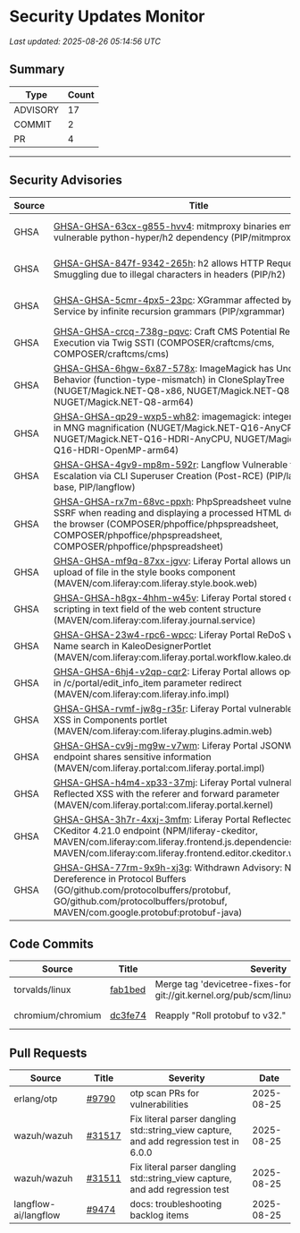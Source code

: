 # Security Updates Monitor

*Last updated: 2025-08-26 05:14:56 UTC*

## Summary
| Type | Count |
|------|-------|
| ADVISORY | 17 |
| COMMIT | 2 |
| PR | 4 |

---

## Security Advisories

| Source | Title | Severity | Date |
|--------|-------|----------|------|
| GHSA | [GHSA-GHSA-63cx-g855-hvv4](https://github.com/advisories/GHSA-63cx-g855-hvv4): mitmproxy binaries embed a vulnerable python-hyper/h2 dependency (PIP/mitmproxy) | MODERATE (CVSS: 0.0) | 2025-08-25 |
| GHSA | [GHSA-GHSA-847f-9342-265h](https://github.com/advisories/GHSA-847f-9342-265h): h2 allows HTTP Request Smuggling due to illegal characters in headers (PIP/h2) | MODERATE (CVSS: 0.0) | 2025-08-25 |
| GHSA | [GHSA-GHSA-5cmr-4px5-23pc](https://github.com/advisories/GHSA-5cmr-4px5-23pc): XGrammar affected by Denial of Service by infinite recursion grammars (PIP/xgrammar) | HIGH (CVSS: 0.0) | 2025-08-25 |
| GHSA | [GHSA-GHSA-crcq-738g-pqvc](https://github.com/advisories/GHSA-crcq-738g-pqvc): Craft CMS Potential Remote Code Execution via Twig SSTI (COMPOSER/craftcms/cms, COMPOSER/craftcms/cms) | MODERATE (CVSS: 0.0) | 2025-08-25 |
| GHSA | [GHSA-GHSA-6hgw-6x87-578x](https://github.com/advisories/GHSA-6hgw-6x87-578x): ImageMagick has Undefined Behavior (function-type-mismatch) in CloneSplayTree (NUGET/Magick.NET-Q8-x86, NUGET/Magick.NET-Q8-x64, NUGET/Magick.NET-Q8-arm64) | MODERATE (CVSS: 6.1) | 2025-08-25 |
| GHSA | [GHSA-GHSA-qp29-wxp5-wh82](https://github.com/advisories/GHSA-qp29-wxp5-wh82): imagemagick: integer overflows in MNG magnification (NUGET/Magick.NET-Q16-AnyCPU, NUGET/Magick.NET-Q16-HDRI-AnyCPU, NUGET/Magick.NET-Q16-HDRI-OpenMP-arm64) | HIGH (CVSS: 8.8) | 2025-08-25 |
| GHSA | [GHSA-GHSA-4gv9-mp8m-592r](https://github.com/advisories/GHSA-4gv9-mp8m-592r): Langflow Vulnerable to Privilege Escalation via CLI Superuser Creation (Post-RCE) (PIP/langflow-base, PIP/langflow) | HIGH (CVSS: 8.8) | 2025-08-25 |
| GHSA | [GHSA-GHSA-rx7m-68vc-ppxh](https://github.com/advisories/GHSA-rx7m-68vc-ppxh): PhpSpreadsheet vulnerable to SSRF when reading and displaying a processed HTML document in the browser (COMPOSER/phpoffice/phpspreadsheet, COMPOSER/phpoffice/phpspreadsheet, COMPOSER/phpoffice/phpspreadsheet) | HIGH (CVSS: 0.0) | 2025-08-25 |
| GHSA | [GHSA-GHSA-mf9q-87xx-jgvv](https://github.com/advisories/GHSA-mf9q-87xx-jgvv): Liferay Portal allows unrestricted upload of file in the style books component (MAVEN/com.liferay:com.liferay.style.book.web) | MODERATE (CVSS: 0.0) | 2025-08-23 |
| GHSA | [GHSA-GHSA-h8gx-4hhm-w45v](https://github.com/advisories/GHSA-h8gx-4hhm-w45v): Liferay Portal stored cross-site scripting in text field of the web content structure (MAVEN/com.liferay:com.liferay.journal.service) | MODERATE (CVSS: 0.0) | 2025-08-23 |
| GHSA | [GHSA-GHSA-23w4-rpc6-wpcc](https://github.com/advisories/GHSA-23w4-rpc6-wpcc): Liferay Portal ReDoS with Role Name search in KaleoDesignerPortlet (MAVEN/com.liferay:com.liferay.portal.workflow.kaleo.designer.web) | MODERATE (CVSS: 0.0) | 2025-08-23 |
| GHSA | [GHSA-GHSA-6hj4-v2qp-cqr2](https://github.com/advisories/GHSA-6hj4-v2qp-cqr2): Liferay Portal allows open redirect in /c/portal/edit_info_item parameter redirect (MAVEN/com.liferay:com.liferay.info.impl) | MODERATE (CVSS: 0.0) | 2025-08-23 |
| GHSA | [GHSA-GHSA-rvmf-jw8g-r35r](https://github.com/advisories/GHSA-rvmf-jw8g-r35r): Liferay Portal vulnerable to Stored XSS in Components portlet (MAVEN/com.liferay:com.liferay.plugins.admin.web) | MODERATE (CVSS: 0.0) | 2025-08-23 |
| GHSA | [GHSA-GHSA-cv9j-mg9w-v7wm](https://github.com/advisories/GHSA-cv9j-mg9w-v7wm): Liferay Portal JSONWS API endpoint shares sensitive information (MAVEN/com.liferay.portal:com.liferay.portal.impl) | MODERATE (CVSS: 0.0) | 2025-08-23 |
| GHSA | [GHSA-GHSA-h4m4-xp33-37mj](https://github.com/advisories/GHSA-h4m4-xp33-37mj): Liferay Portal vulnerable to Reflected XSS with the referer and forward parameter (MAVEN/com.liferay.portal:com.liferay.portal.kernel) | MODERATE (CVSS: 0.0) | 2025-08-23 |
| GHSA | [GHSA-GHSA-3h7r-4xxj-3mfm](https://github.com/advisories/GHSA-3h7r-4xxj-3mfm): Liferay Portal Reflected XSS in CKeditor 4.21.0 endpoint (NPM/liferay-ckeditor, MAVEN/com.liferay:com.liferay.frontend.js.dependencies.web, MAVEN/com.liferay:com.liferay.frontend.editor.ckeditor.web) | MODERATE (CVSS: 0.0) | 2025-08-22 |
| GHSA | [GHSA-GHSA-77rm-9x9h-xj3g](https://github.com/advisories/GHSA-77rm-9x9h-xj3g): Withdrawn Advisory: NULL Pointer Dereference in Protocol Buffers (GO/github.com/protocolbuffers/protobuf, GO/github.com/protocolbuffers/protobuf, MAVEN/com.google.protobuf:protobuf-java) | HIGH (CVSS: 7.5) | 2022-01-27 |

## Code Commits

| Source | Title | Severity | Date |
|--------|-------|----------|------|
| torvalds/linux | [fab1bed](https://github.com/torvalds/linux/commit/fab1beda7597fac1cecc01707d55eadb6bbe773c) | Merge tag 'devicetree-fixes-for-6.17-1' of git://git.kernel.org/pub/scm/linux/kernel/git/robh/linux | 2025-08-26 |
| chromium/chromium | [dc3fe74](https://github.com/chromium/chromium/commit/dc3fe7400a8b1c45d7e3ff2cd43d945c188602ab) | Reapply "Roll protobuf to v32." | 2025-08-25 |

## Pull Requests

| Source | Title | Severity | Date |
|--------|-------|----------|------|
| erlang/otp | [#9790](https://github.com/erlang/otp/pull/9790) | otp scan PRs for vulnerabilities | 2025-08-25 |
| wazuh/wazuh | [#31517](https://github.com/wazuh/wazuh/pull/31517) | Fix literal parser dangling std::string_view capture, and add regression test in 6.0.0 | 2025-08-25 |
| wazuh/wazuh | [#31511](https://github.com/wazuh/wazuh/pull/31511) | Fix literal parser dangling std::string_view capture, and add regression test | 2025-08-25 |
| langflow-ai/langflow | [#9474](https://github.com/langflow-ai/langflow/pull/9474) | docs: troubleshooting backlog items | 2025-08-25 |

